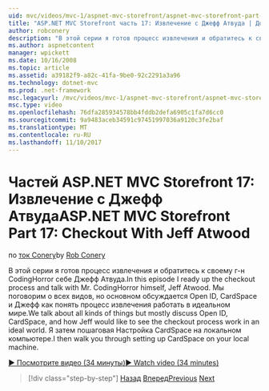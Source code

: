 ```yaml
---
uid: mvc/videos/mvc-1/aspnet-mvc-storefront/aspnet-mvc-storefront-part-17-checkout-with-jeff-atwood
title: "ASP.NET MVC Storefront часть 17: Извлечение с Джефф Атвуда | Документы Microsoft"
author: robconery
description: "В этой серии я готов процесс извлечения и обратитесь к своему г-н CodingHorror себе Джефф Атвуда. Мы поговорим о всех видов объектов, но основном рассматриваются Ope..."
ms.author: aspnetcontent
manager: wpickett
ms.date: 10/16/2008
ms.topic: article
ms.assetid: a39182f9-a82c-41fa-9be0-92c2291a3a96
ms.technology: dotnet-mvc
ms.prod: .net-framework
msc.legacyurl: /mvc/videos/mvc-1/aspnet-mvc-storefront/aspnet-mvc-storefront-part-17-checkout-with-jeff-atwood
msc.type: video
ms.openlocfilehash: 76dfa285934578bb4fddb2defa6905c1fa7d6cc0
ms.sourcegitcommit: 9a9483aceb34591c97451997036a9120c3fe2baf
ms.translationtype: MT
ms.contentlocale: ru-RU
ms.lasthandoff: 11/10/2017
---
```

<a name="aspnet-mvc-storefront-part-17-checkout-with-jeff-atwood"></a><span data-ttu-id="3e4bc-104">Частей ASP.NET MVC Storefront 17: Извлечение с Джефф Атвуда</span><span class="sxs-lookup"><span data-stu-id="3e4bc-104">ASP.NET MVC Storefront Part 17: Checkout With Jeff Atwood</span></span>
====================
<span data-ttu-id="3e4bc-105">по [ток Conery](https://github.com/robconery)</span><span class="sxs-lookup"><span data-stu-id="3e4bc-105">by [Rob Conery](https://github.com/robconery)</span></span>

<span data-ttu-id="3e4bc-106">В этой серии я готов процесс извлечения и обратитесь к своему г-н CodingHorror себе Джефф Атвуда.</span><span class="sxs-lookup"><span data-stu-id="3e4bc-106">In this episode I ready up the checkout process and talk with Mr. CodingHorror himself, Jeff Atwood.</span></span> <span data-ttu-id="3e4bc-107">Мы поговорим о всех видов, но основном обсуждается Open ID, CardSpace и Джефф как понять процесс извлечения работать в идеальном мире.</span><span class="sxs-lookup"><span data-stu-id="3e4bc-107">We talk about all kinds of things but mostly discuss Open ID, CardSpace, and how Jeff would like to see the checkout process work in an ideal world.</span></span> <span data-ttu-id="3e4bc-108">Я затем пошаговая Настройка CardSpace на локальном компьютере.</span><span class="sxs-lookup"><span data-stu-id="3e4bc-108">I then walk you through setting up CardSpace on your local machine.</span></span>

[<span data-ttu-id="3e4bc-109">&#9654; Посмотрите видео (34 минуты)</span><span class="sxs-lookup"><span data-stu-id="3e4bc-109">&#9654; Watch video (34 minutes)</span></span>](https://channel9.msdn.com/Blogs/ASP-NET-Site-Videos/aspnet-mvc-storefront-part-17-checkout-with-jeff-atwood)

>[!div class="step-by-step"]
<span data-ttu-id="3e4bc-110">[Назад](aspnet-mvc-storefront-part-16-membership-redo-with-openid.md)
[Вперед](aspnet-mvc-storefront-part-18-creating-an-experience.md)</span><span class="sxs-lookup"><span data-stu-id="3e4bc-110">[Previous](aspnet-mvc-storefront-part-16-membership-redo-with-openid.md)
[Next](aspnet-mvc-storefront-part-18-creating-an-experience.md)</span></span>

